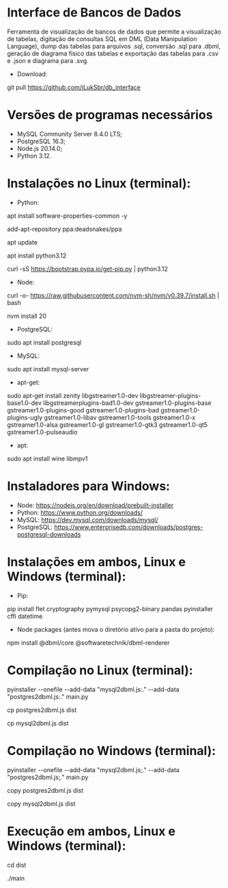 # Interface de Bancos de Dados
Ferramenta de visualização de bancos de dados que permite a visualização de tabelas, digitação de consultas SQL em DML (Data Manipulation Language), dump das tabelas para arquivos .sql, conversão .sql para .dbml, geração de diagrama físico das tabelas e exportação das tabelas para .csv e .json e diagrama para .svg.

- Download:

git pull https://github.com/iLukSbr/db_interface

# Versões de programas necessários
- MySQL Community Server 8.4.0 LTS;
- PostgreSQL 16.3;
- Node.js 20.14.0;
- Python 3.12.

# Instalações no Linux (terminal):
- Python:

apt install software-properties-common -y

add-apt-repository ppa:deadsnakes/ppa

apt update

apt install python3.12

curl -sS https://bootstrap.pypa.io/get-pip.py | python3.12 

- Node:

curl -o- https://raw.githubusercontent.com/nvm-sh/nvm/v0.39.7/install.sh | bash

nvm install 20

- PostgreSQL:

sudo apt install postgresql

- MySQL:

sudo apt install mysql-server

- apt-get:

sudo apt-get install zenity libgstreamer1.0-dev libgstreamer-plugins-base1.0-dev libgstreamerplugins-bad1.0-dev gstreamer1.0-plugins-base gstreamer1.0-plugins-good gstreamer1.0-plugins-bad gstreamer1.0-plugins-ugly gstreamer1.0-libav gstreamer1.0-tools gstreamer1.0-x gstreamer1.0-alsa gstreamer1.0-gl gstreamer1.0-gtk3 gstreamer1.0-qt5 gstreamer1.0-pulseaudio

- apt:

sudo apt install wine libmpv1

# Instaladores para Windows:
- Node: https://nodejs.org/en/download/prebuilt-installer
- Python: https://www.python.org/downloads/
- MySQL: https://dev.mysql.com/downloads/mysql/
- PostgreSQL: https://www.enterprisedb.com/downloads/postgres-postgresql-downloads

# Instalações em ambos, Linux e Windows (terminal):
- Pip:

pip install flet cryptography pymysql psycopg2-binary pandas pyinstaller cffi datetime

- Node packages (antes mova o diretório ativo para a pasta do projeto):

npm install @dbml/core @softwaretechnik/dbml-renderer

# Compilação no Linux (terminal):
pyinstaller --onefile --add-data "mysql2dbml.js:." --add-data "postgres2dbml.js:." main.py

cp postgres2dbml.js dist

cp mysql2dbml.js dist

# Compilação no Windows (terminal):
pyinstaller --onefile --add-data "mysql2dbml.js;." --add-data "postgres2dbml.js;." main.py

copy postgres2dbml.js dist

copy mysql2dbml.js dist

# Execução em ambos, Linux e Windows (terminal):
cd dist

./main
